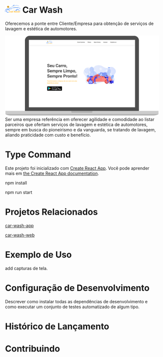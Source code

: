 # <img src="https://raw.githubusercontent.com/Walesson/car-wash-landingpage/develop/src/assets/images/logo-v1.png?w=512" heigt="50" width="50"> Car Wash


Oferecemos a ponte entre Cliente/Empresa para obtenção de serviços de lavagem e estética de automotores.
<center>
<img src="https://raw.githubusercontent.com/Walesson/car-wash-landingpage/develop/src/assets/images/img-landingpage.png?w=512" heigt="600" width="600">
</center>
Ser uma empresa referência em oferecer agilidade e comodidade ao listar parceiros que ofertam serviços de lavagem e estética de automotores, sempre em busca do pioneirismo e da vanguarda, se tratando de lavagem, aliando praticidade com custo e benefício.

# Type Command

Este projeto foi inicializado com [Create React App](https://github.com/facebook/create-react-app).
Você pode aprender mais em [the Create React App documentation](https://create-react-app.dev/docs/getting-started/).

npm install

npm run start

# Projetos Relacionados

[car-wash-app](https://github.com/Walesson/car-wash-app.git)

[car-wash-web](https://github.com/Walesson/car-wash-web.git)

# Exemplo de Uso

add capturas de tela.

# Configuração de Desenvolvimento

Descrever como instalar todas as dependências de desenvolvimento e como executar um conjunto de testes automatizado de algum tipo. 

# Histórico de Lançamento
 
# Contribuindo
